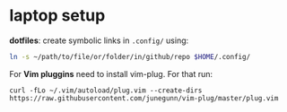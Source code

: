 # laptop setup

**dotfiles**: create symbolic links in `.config/` using:

```bash
ln -s ~/path/to/file/or/folder/in/github/repo $HOME/.config/
```

For **Vim pluggins** need to install vim-plug. For that run:

`curl -fLo ~/.vim/autoload/plug.vim --create-dirs https://raw.githubusercontent.com/junegunn/vim-plug/master/plug.vim`
